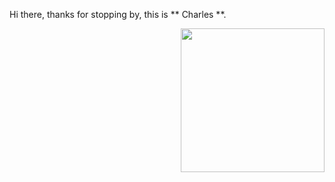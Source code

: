 
Hi there, thanks for stopping by, this is ** Charles **.

<img align='right' src="https://raw.githubusercontent.com/Babbage0149/FigureBed/master/img/octocat.gif" width="230">
